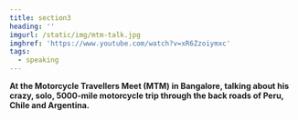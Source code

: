 ```yaml
---
title: section3
heading: ''
imgurl: /static/img/mtm-talk.jpg
imghref: 'https://www.youtube.com/watch?v=xR6Zzoiymxc'
tags:
  - speaking
---
```

**At the Motorcycle Travellers Meet (MTM) in Bangalore, talking about his crazy, solo, 5000-mile motorcycle trip through the back roads of Peru, Chile and Argentina.**
